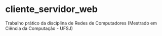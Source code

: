 # cliente_servidor_web
Trabalho prático da disciplina de Redes de Computadores (Mestrado em Ciência da Computação - UFSJ)
